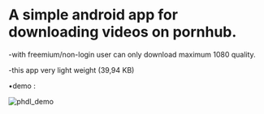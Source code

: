 # A simple android app for downloading videos on pornhub.
-with freemium/non-login user can only download maximum 1080 quality.

-this app very light weight (39,94 KB)

•demo :



![phdl_demo](https://user-images.githubusercontent.com/41444935/130230555-1da887a9-7903-48a1-b759-6334002da17a.gif)



